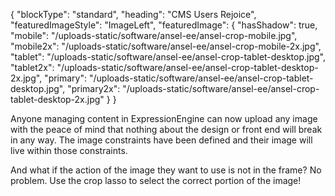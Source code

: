 {
    "blockType": "standard",
    "heading": "CMS Users Rejoice",
    "featuredImageStyle": "ImageLeft",
    "featuredImage": {
        "hasShadow": true,
        "mobile": "/uploads-static/software/ansel-ee/ansel-crop-mobile.jpg",
        "mobile2x": "/uploads-static/software/ansel-ee/ansel-crop-mobile-2x.jpg",
        "tablet": "/uploads-static/software/ansel-ee/ansel-crop-tablet-desktop.jpg",
        "tablet2x": "/uploads-static/software/ansel-ee/ansel-crop-tablet-desktop-2x.jpg",
        "primary": "/uploads-static/software/ansel-ee/ansel-crop-tablet-desktop.jpg",
        "primary2x": "/uploads-static/software/ansel-ee/ansel-crop-tablet-desktop-2x.jpg"
    }
}

Anyone managing content in ExpressionEngine can now upload any image with the peace of mind that nothing about the design or front end will break in any way. The image constraints have been defined and their image will live within those constraints.

And what if the action of the image they want to use is not in the frame? No problem. Use the crop lasso to select the correct portion of the image!
